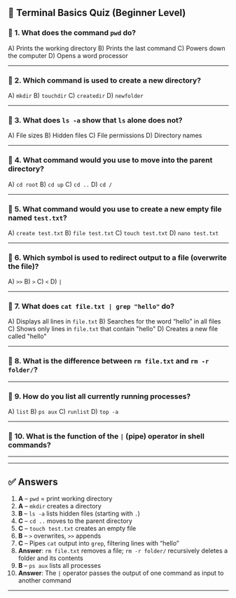 ## 🧪 **Terminal Basics Quiz (Beginner Level)**

### 📝 **1. What does the command `pwd` do?**

A) Prints the working directory
B) Prints the last command
C) Powers down the computer
D) Opens a word processor

---

### 📝 **2. Which command is used to create a new directory?**

A) `mkdir`
B) `touchdir`
C) `createdir`
D) `newfolder`

---

### 📝 **3. What does `ls -a` show that `ls` alone does not?**

A) File sizes
B) Hidden files
C) File permissions
D) Directory names

---

### 📝 **4. What command would you use to move into the parent directory?**

A) `cd root`
B) `cd up`
C) `cd ..`
D) `cd /`

---

### 📝 **5. What command would you use to create a new empty file named `test.txt`?**

A) `create test.txt`
B) `file test.txt`
C) `touch test.txt`
D) `nano test.txt`

---

### 📝 **6. Which symbol is used to redirect output to a file (overwrite the file)?**

A) `>>`
B) `>`
C) `<`
D) `|`

---

### 📝 **7. What does `cat file.txt | grep "hello"` do?**

A) Displays all lines in `file.txt`
B) Searches for the word “hello” in all files
C) Shows only lines in `file.txt` that contain "hello"
D) Creates a new file called "hello"

---

### 📝 **8. What is the difference between `rm file.txt` and `rm -r folder/`?**

---

### 📝 **9. How do you list all currently running processes?**

A) `list`
B) `ps aux`
C) `runlist`
D) `top -a`

---

### 📝 **10. What is the function of the `|` (pipe) operator in shell commands?**

---

---

## ✅ **Answers**

1. **A** – `pwd` = print working directory
2. **A** – `mkdir` creates a directory
3. **B** – `ls -a` lists hidden files (starting with `.`)
4. **C** – `cd ..` moves to the parent directory
5. **C** – `touch test.txt` creates an empty file
6. **B** – `>` overwrites, `>>` appends
7. **C** – Pipes `cat` output into `grep`, filtering lines with “hello”
8. **Answer**: `rm file.txt` removes a file; `rm -r folder/` recursively deletes a folder and its contents
9. **B** – `ps aux` lists all processes
10. **Answer**: The `|` operator passes the output of one command as input to another command

---


